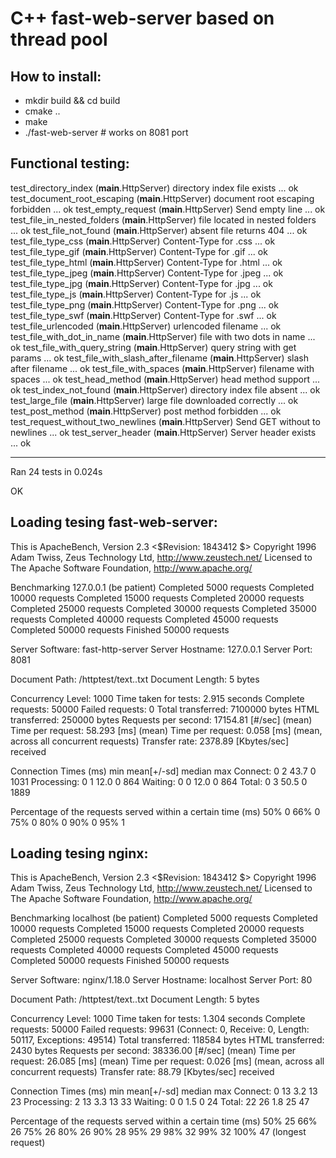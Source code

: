 # C++ fast-web-server based on thread pool

## How to install:
- mkdir build && cd build
- cmake ..
- make
- ./fast-web-server # works on 8081 port

## Functional testing:
test_directory_index (__main__.HttpServer)
directory index file exists ... ok
test_document_root_escaping (__main__.HttpServer)
document root escaping forbidden ... ok
test_empty_request (__main__.HttpServer)
Send empty line ... ok
test_file_in_nested_folders (__main__.HttpServer)
file located in nested folders ... ok
test_file_not_found (__main__.HttpServer)
absent file returns 404 ... ok
test_file_type_css (__main__.HttpServer)
Content-Type for .css ... ok
test_file_type_gif (__main__.HttpServer)
Content-Type for .gif ... ok
test_file_type_html (__main__.HttpServer)
Content-Type for .html ... ok
test_file_type_jpeg (__main__.HttpServer)
Content-Type for .jpeg ... ok
test_file_type_jpg (__main__.HttpServer)
Content-Type for .jpg ... ok
test_file_type_js (__main__.HttpServer)
Content-Type for .js ... ok
test_file_type_png (__main__.HttpServer)
Content-Type for .png ... ok
test_file_type_swf (__main__.HttpServer)
Content-Type for .swf ... ok
test_file_urlencoded (__main__.HttpServer)
urlencoded filename ... ok
test_file_with_dot_in_name (__main__.HttpServer)
file with two dots in name ... ok
test_file_with_query_string (__main__.HttpServer)
query string with get params ... ok
test_file_with_slash_after_filename (__main__.HttpServer)
slash after filename ... ok
test_file_with_spaces (__main__.HttpServer)
filename with spaces ... ok
test_head_method (__main__.HttpServer)
head method support ... ok
test_index_not_found (__main__.HttpServer)
directory index file absent ... ok
test_large_file (__main__.HttpServer)
large file downloaded correctly ... ok
test_post_method (__main__.HttpServer)
post method forbidden ... ok
test_request_without_two_newlines (__main__.HttpServer)
Send GET without to newlines ... ok
test_server_header (__main__.HttpServer)
Server header exists ... ok

----------------------------------------------------------------------
Ran 24 tests in 0.024s

OK

## Loading tesing fast-web-server:
This is ApacheBench, Version 2.3 <$Revision: 1843412 $>
Copyright 1996 Adam Twiss, Zeus Technology Ltd, http://www.zeustech.net/
Licensed to The Apache Software Foundation, http://www.apache.org/

Benchmarking 127.0.0.1 (be patient)
Completed 5000 requests
Completed 10000 requests
Completed 15000 requests
Completed 20000 requests
Completed 25000 requests
Completed 30000 requests
Completed 35000 requests
Completed 40000 requests
Completed 45000 requests
Completed 50000 requests
Finished 50000 requests


Server Software:        fast-http-server
Server Hostname:        127.0.0.1
Server Port:            8081

Document Path:          /httptest/text..txt
Document Length:        5 bytes

Concurrency Level:      1000
Time taken for tests:   2.915 seconds
Complete requests:      50000
Failed requests:        0
Total transferred:      7100000 bytes
HTML transferred:       250000 bytes
Requests per second:    17154.81 [#/sec] (mean)
Time per request:       58.293 [ms] (mean)
Time per request:       0.058 [ms] (mean, across all concurrent requests)
Transfer rate:          2378.89 [Kbytes/sec] received

Connection Times (ms)
              min  mean[+/-sd] median   max
Connect:        0    2  43.7      0    1031
Processing:     0    1  12.0      0     864
Waiting:        0    0  12.0      0     864
Total:          0    3  50.5      0    1889

Percentage of the requests served within a certain time (ms)
  50%      0
  66%      0
  75%      0
  80%      0
  90%      0
  95%      1

## Loading tesing nginx:
This is ApacheBench, Version 2.3 <$Revision: 1843412 $>
Copyright 1996 Adam Twiss, Zeus Technology Ltd, http://www.zeustech.net/
Licensed to The Apache Software Foundation, http://www.apache.org/

Benchmarking localhost (be patient)
Completed 5000 requests
Completed 10000 requests
Completed 15000 requests
Completed 20000 requests
Completed 25000 requests
Completed 30000 requests
Completed 35000 requests
Completed 40000 requests
Completed 45000 requests
Completed 50000 requests
Finished 50000 requests


Server Software:        nginx/1.18.0
Server Hostname:        localhost
Server Port:            80

Document Path:          /httptest/text..txt
Document Length:        5 bytes

Concurrency Level:      1000
Time taken for tests:   1.304 seconds
Complete requests:      50000
Failed requests:        99631
   (Connect: 0, Receive: 0, Length: 50117, Exceptions: 49514)
Total transferred:      118584 bytes
HTML transferred:       2430 bytes
Requests per second:    38336.00 [#/sec] (mean)
Time per request:       26.085 [ms] (mean)
Time per request:       0.026 [ms] (mean, across all concurrent requests)
Transfer rate:          88.79 [Kbytes/sec] received

Connection Times (ms)
              min  mean[+/-sd] median   max
Connect:        0   13   3.2     13      23
Processing:     2   13   3.3     13      33
Waiting:        0    0   1.5      0      24
Total:         22   26   1.8     25      47

Percentage of the requests served within a certain time (ms)
  50%     25
  66%     26
  75%     26
  80%     26
  90%     28
  95%     29
  98%     32
  99%     32
 100%     47 (longest request)
